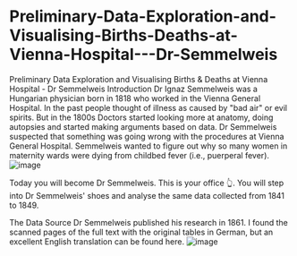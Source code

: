# Preliminary-Data-Exploration-and-Visualising-Births-Deaths-at-Vienna-Hospital---Dr-Semmelweis
Preliminary Data Exploration and Visualising Births &amp; Deaths at Vienna Hospital - Dr Semmelweis
Introduction
Dr Ignaz Semmelweis was a Hungarian physician born in 1818 who worked in the Vienna General Hospital. In the past people thought of illness as caused by "bad air" or evil spirits. But in the 1800s Doctors started looking more at anatomy, doing autopsies and started making arguments based on data. Dr Semmelweis suspected that something was going wrong with the procedures at Vienna General Hospital. Semmelweis wanted to figure out why so many women in maternity wards were dying from childbed fever (i.e., puerperal fever).
![image](https://user-images.githubusercontent.com/53173112/196037543-afd60f9f-d950-4675-8182-7178e9d09123.png)


Today you will become Dr Semmelweis. This is your office 👆. You will step into Dr Semmelweis' shoes and analyse the same data collected from 1841 to 1849.

The Data Source
Dr Semmelweis published his research in 1861. I found the scanned pages of the full text with the original tables in German, but an excellent English translation can be found here.
![image](https://user-images.githubusercontent.com/53173112/196037547-c7d110ed-425a-40ad-8851-a3de6bd3c7ed.png)

